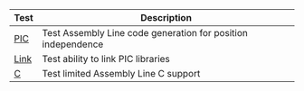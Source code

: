 | **Test**                       | **Description**                                                         |
|--------------------------------|-------------------------------------------------------------------------|
| [PIC](pic/)                    | Test Assembly Line code generation for position independence
| [Link](link/)                  | Test ability to link PIC libraries
| [C](c/)                        | Test limited Assembly Line C support